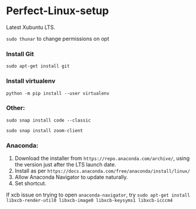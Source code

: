 # Perfect-Linux-setup

Latest Xubuntu LTS.

```sudo thunar``` to change permissions on opt

### Install Git

```sudo apt-get install git```

### Install virtualenv

```python -m pip install --user virtualenv```

### Other:

```sudo snap install code --classic```

```sudo snap install zoom-client```

### Anaconda:

1. Download the installer from ```https://repo.anaconda.com/archive/```, using the version just after the LTS launch date.
2. Install as per ```https://docs.anaconda.com/free/anaconda/install/linux/```
3. Allow Anaconda Navigator to update naturally.
4. Set shortcut.

If xcb issue on trying to open ```anaconda-navigator```, try ```sudo apt-get install libxcb-render-util0 libxcb-image0 libxcb-keysyms1 libxcb-icccm4```
